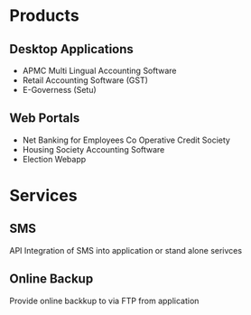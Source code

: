 # Products

## Desktop Applications

- APMC Multi Lingual Accounting Software
- Retail Accounting Software (GST)
- E-Governess (Setu)

## Web Portals

- Net Banking for Employees Co Operative Credit Society
- Housing Society Accounting Software
- Election Webapp

# Services

## SMS

API Integration of SMS into application or stand alone serivces

## Online Backup

Provide online backkup to via FTP from application
